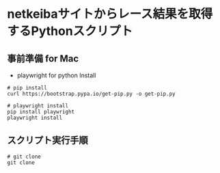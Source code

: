 # netkeibaサイトからレース結果を取得するPythonスクリプト

## 事前準備 for Mac
* playwright for python Install
```
# pip install
curl https://bootstrap.pypa.io/get-pip.py -o get-pip.py

# playwright install
pip install playwright
playwright install
```

## スクリプト実行手順
```
# git clone
git clone 

```


